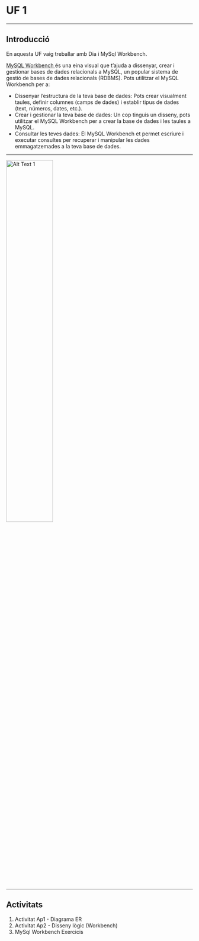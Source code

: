 # UF 1

***

## Introducció

  En aquesta UF vaig treballar amb Dia i MySql Workbench.

  <u> MySQL Workbench </u>és una eina visual que t’ajuda a dissenyar, crear i gestionar bases de dades relacionals a MySQL, un popular sistema de gestió de bases de dades relacionals (RDBMS).       Pots utilitzar el MySQL Workbench per a:

  * Dissenyar l’estructura de la teva base de dades: Pots crear visualment taules, definir columnes (camps de dades) i establir tipus de dades (text, números, dates, etc.).
  * Crear i gestionar la teva base de dades: Un cop tinguis un disseny, pots utilitzar el MySQL Workbench per a crear la base de dades i les taules a MySQL.
  * Consultar les teves dades: El MySQL Workbench et permet escriure i executar consultes per recuperar i manipular les dades emmagatzemades a la teva base de dades.

***

<img src="https://github.com/mahisumit/DAW-Base-de-dades/blob/main/1.%20Introducci%C3%B3%20a%20les%20bases%20de%20dades%20(UF1)/assests/mysql%20workbench.jpg" alt="Alt Text 1" style="width: 50%;">

***

## Activitats
  1. Activitat Ap1 - Diagrama ER
  2. Activitat Ap2 - Disseny lògic (Workbench)
  3. MySql Workbench Exercicis
